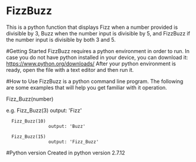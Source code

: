# FizzBuzz
This is a python function that displays Fizz when a number provided is divisible by 3, Buzz when the number input is divisible by 5, and FizzBuzz if the number input is divisible by both 3 and 5.  

#Getting Started
FizzBuzz requires a python environment in order to run. In case you do not have python installed in your device, you can download it: https://www.python.org/downloads/
After your python environment is ready, open the file with a text editor and then run it.

#How to Use
FizzBuzz is a python command line program. The following are some examples that will help you get familiar with it operation.

Fizz_Buzz(number)

e.g.  Fizz_Buzz(3)
					output: 'Fizz'
					
	  Fizz_Buzz(10)
					output: 'Buzz'
					
	  Fizz_Buzz(15)
					output: 'Fizz_Buzz'
					

#Python version
Created in python version 2.7.12

